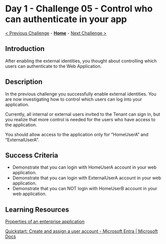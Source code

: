 # Day 1 - Challenge 05 - Control who can authenticate in your app

 [< Previous Challenge](./Challenge_D1_04.md) - **[Home](../README.md)** - [Next Challenge >](./Challenge_D1_06.md)

## Introduction

After enabling the external identities, you thought about controlling which users can authenticate to the Web Application.

## Description

In the previous challenge you successfully enable external identities. You are now investigating how to control which users can log into your application.

Currently, all internal or external users invited to the Tenant can sign in, but you realize that more control is needed for the users who have access to the application. 

You should allow access to the application only for “HomeUserA” and “ExternalUserA”.

## Success Criteria

- Demonstrate that you can login with HomeUserA account in your web application.
- Demonstrate that you can login with ExternalUserA account in your web application.
- Demonstrate that you can NOT login with HomeUserB account in your web application.

## Learning Resources

[Properties of an enterprise application](https://docs.microsoft.com/en-us/azure/active-directory/manage-apps/application-properties?source=recommendations#assignment-required)

[Quickstart: Create and assign a user account - Microsoft Entra | Microsoft Docs](https://docs.microsoft.com/en-us/azure/active-directory/manage-apps/add-application-portal-assign-users#assign-a-user-account-to-an-enterprise-application)

